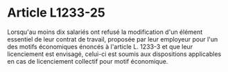 # Article L1233-25

 

Lorsqu'au moins dix salariés ont refusé la modification d'un élément essentiel de leur contrat de travail, proposée par leur employeur pour l'un des motifs économiques énoncés à l'article L. 1233-3 et que leur licenciement est envisagé, celui-ci est soumis aux dispositions applicables en cas de licenciement collectif pour motif économique.